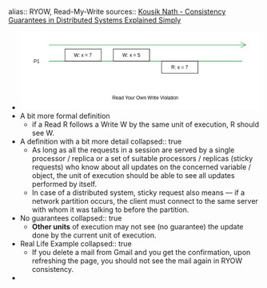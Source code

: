 alias:: RYOW, Read-My-Write
sources:: [Kousik Nath - Consistency Guarantees in Distributed Systems Explained Simply](https://kousiknath.medium.com/consistency-guarantees-in-distributed-systems-explained-simply-720caa034116)

- ![image.png](../assets/image_1650138026510_0.png)
- A bit more formal definition
	- if a Read R follows a Write W by the same unit of execution, R should see W.
- A definition with a bit more detail
  collapsed:: true
	- As long as all the requests in a session are served by a single processor / replica or a set of suitable processors / replicas (sticky requests) who know about all updates on the concerned variable / object, the unit of execution should be able to see all updates performed by itself.
	- In case of a distributed system, sticky request also means — if a network partition occurs, the client must connect to the same server with whom it was talking to before the partition.
- No guarantees
  collapsed:: true
	- **Other units** of execution may not see (no guarantee) the update done by the current unit of execution.
- Real Life Example
  collapsed:: true
	- If you delete a mail from Gmail and you get the confirmation, upon refreshing the page, you should not see the mail again in RYOW consistency.
-